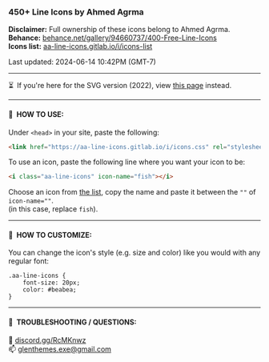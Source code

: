 ### 450+ Line Icons by Ahmed Agrma

**Disclaimer:** Full ownership of these icons belong to Ahmed Agrma.\
**Behance:** [behance.net/gallery/94660737/400-Free-Line-Icons](https://www.behance.net/gallery/94660737/400-Free-Line-Icons)\
**Icons list:** [aa-line-icons.gitlab.io/i/icons-list](https://aa-line-icons.gitlab.io/i/icons-list)

Last updated: 2024-06-14 10:42PM (GMT-7)

---

⏳ If you're here for the SVG version (2022), view [this page](https://github.com/glenthemes/aa-line-icons/blob/gh-pages/2022/README.md) instead.

---

#### 🌺 HOW TO USE:
Under `<head>` in your site, paste the following:
```html
<link href="https://aa-line-icons.gitlab.io/i/icons.css" rel="stylesheet" crossorigin>
```

To use an icon, paste the following line where you want your icon to be:
```html
<i class="aa-line-icons" icon-name="fish"></i>
```

Choose an icon from [the list](https://aa-line-icons.gitlab.io/i/icons-list), copy the name and paste it between the `""` of `icon-name=""`.  
(in this case, replace `fish`).

---

#### 🌺 HOW TO CUSTOMIZE:

You can change the icon's style (e.g. size and color) like you would with any regular font:
```
.aa-line-icons {
    font-size: 20px;
    color: #beabea;
}
```

---

#### 🌺 TROUBLESHOOTING / QUESTIONS:
💌 [discord.gg/RcMKnwz](https://discord.gg/RcMKnwz)\
📫 [glenthemes.exe@gmail.com](mailto:glenthemes.exe@gmail.com)
